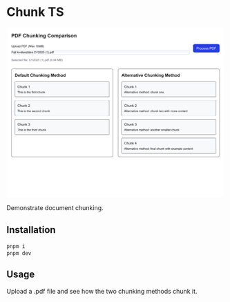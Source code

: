 # Chunk TS

<p align="center"><img width="700px" src="./readme.png"></p>

Demonstrate document chunking.

## Installation

```
pnpm i
pnpm dev
```

## Usage

Upload a .pdf file and see how the two chunking methods chunk it.
